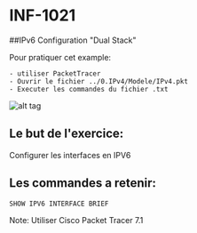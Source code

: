 # INF-1021

##IPv6 Configuration "Dual Stack"

Pour pratiquer cet example:
```
- utiliser PacketTracer
- Ouvrir le fichier ../0.IPv4/Modele/IPv4.pkt
- Executer les commandes du fichier .txt
```

![alt tag](https://github.com/CollegeBoreal/INF1040-201-17A-02/blob/master/5.Connectivite/1.IPv6/Modele/IPv6.png)

## Le but de l'exercice:

Configurer les interfaces en IPV6

## Les commandes a retenir:

```
SHOW IPV6 INTERFACE BRIEF 
```

Note: Utiliser Cisco Packet Tracer 7.1
